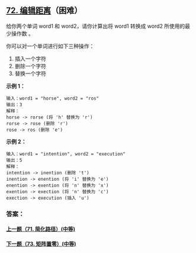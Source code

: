 ## [72. 编辑距离](https://leetcode-cn.com/problems/edit-distance/)（困难）

给你两个单词 word1 和 word2，请你计算出将 word1 转换成 word2 所使用的最少操作数 。

你可以对一个单词进行如下三种操作：

1. 插入一个字符
2. 删除一个字符
3. 替换一个字符

**示例 1：**

```
输入：word1 = "horse", word2 = "ros"
输出：3
解释：
horse -> rorse (将 'h' 替换为 'r')
rorse -> rose (删除 'r')
rose -> ros (删除 'e')
```

**示例 2：**

```
输入：word1 = "intention", word2 = "execution"
输出：5
解释：
intention -> inention (删除 't')
inention -> enention (将 'i' 替换为 'e')
enention -> exention (将 'n' 替换为 'x')
exention -> exection (将 'n' 替换为 'c')
exection -> execution (插入 'u')
```



### 答案：



#### [上一题（71. 简化路径）(中等)](https://github.com/sdwwld/leetCode/blob/master/src/main/java/com/wld/java/leetcode/leetCode0071.md)

#### [下一题（73. 矩阵置零）(中等)](https://github.com/sdwwld/leetCode/blob/master/src/main/java/com/wld/java/leetcode/leetCode0073.md)